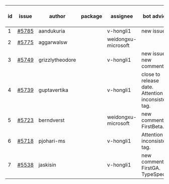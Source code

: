 | id | issue | author | package | assignee | bot advice | created date of issue | target release date | date from target |
| ------ | ------ | ------ | ------ | ------ | ------ | ------ | ------ | :-----: |
| 1 | [#5785](https://github.com/Azure/sdk-release-request/issues/5785) | aandukuria |  | v-hongli1 | new issue. | 12-16 | 01-23 |  |
| 2 | [#5775](https://github.com/Azure/sdk-release-request/issues/5775) | aggarwalsw |  | weidongxu-microsoft |  | 12-11 | 01-24 |  |
| 3 | [#5749](https://github.com/Azure/sdk-release-request/issues/5749) | grizzlytheodore |  | v-hongli1 | new issue. new comment. | 11-25 | 12-27 |  |
| 4 | [#5739](https://github.com/Azure/sdk-release-request/issues/5739) | guptavertika |  | v-hongli1 | close to release date. Attention to inconsistent tag. | 11-20 | 12-26 | 2 |
| 5 | [#5723](https://github.com/Azure/sdk-release-request/issues/5723) | berndverst |  | weidongxu-microsoft | new comment. FirstBeta. | 11-15 | 02-21 |  |
| 6 | [#5718](https://github.com/Azure/sdk-release-request/issues/5718) | pjohari-ms |  | v-hongli1 | Attention to inconsistent tag. | 11-13 | 12-27 |  |
| 7 | [#5538](https://github.com/Azure/sdk-release-request/issues/5538) | jaskisin |  | v-hongli1 | new comment. FirstGA. TypeSpec. | 09-27 | 01-24 |  |
